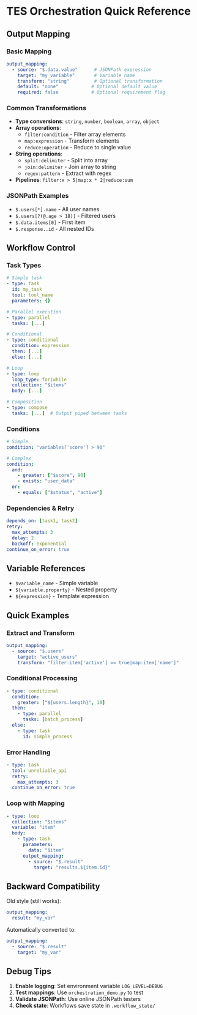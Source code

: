 # TES Orchestration Quick Reference

## Output Mapping

### Basic Mapping
```yaml
output_mapping:
  - source: "$.data.value"      # JSONPath expression
    target: "my_variable"       # Variable name
    transform: "string"         # Optional transformation
    default: "none"            # Optional default value
    required: false            # Optional requirement flag
```

### Common Transformations
- **Type conversions**: `string`, `number`, `boolean`, `array`, `object`
- **Array operations**: 
  - `filter:condition` - Filter array elements
  - `map:expression` - Transform elements
  - `reduce:operation` - Reduce to single value
- **String operations**:
  - `split:delimiter` - Split into array
  - `join:delimiter` - Join array to string
  - `regex:pattern` - Extract with regex
- **Pipelines**: `filter:x > 5|map:x * 2|reduce:sum`

### JSONPath Examples
- `$.users[*].name` - All user names
- `$.users[?(@.age > 18)]` - Filtered users
- `$.data.items[0]` - First item
- `$.response..id` - All nested IDs

## Workflow Control

### Task Types
```yaml
# Simple task
- type: task
  id: my_task
  tool: tool_name
  parameters: {}

# Parallel execution
- type: parallel
  tasks: [...]

# Conditional
- type: conditional
  condition: expression
  then: [...]
  else: [...]

# Loop
- type: loop
  loop_type: for|while
  collection: "$items"
  body: [...]

# Composition
- type: compose
  tasks: [...]  # Output piped between tasks
```

### Conditions
```yaml
# Simple
condition: "variables['score'] > 90"

# Complex
condition:
  and:
    - greater: ["$score", 90]
    - exists: "user_data"
  or:
    - equals: ["$status", "active"]
```

### Dependencies & Retry
```yaml
depends_on: [task1, task2]
retry:
  max_attempts: 3
  delay: 2
  backoff: exponential
continue_on_error: true
```

## Variable References

- `$variable_name` - Simple variable
- `${variable.property}` - Nested property
- `${expression}` - Template expression

## Quick Examples

### Extract and Transform
```yaml
output_mapping:
  - source: "$.users"
    target: "active_users"
    transform: "filter:item['active'] == true|map:item['name']"
```

### Conditional Processing
```yaml
- type: conditional
  condition:
    greater: ["${users.length}", 10]
  then:
    - type: parallel
      tasks: [batch_process]
  else:
    - type: task
      id: simple_process
```

### Error Handling
```yaml
- type: task
  tool: unreliable_api
  retry:
    max_attempts: 3
  continue_on_error: true
```

### Loop with Mapping
```yaml
- type: loop
  collection: "$items"
  variable: "item"
  body:
    - type: task
      parameters:
        data: "$item"
      output_mapping:
        - source: "$.result"
          target: "results.${item.id}"
```

## Backward Compatibility

Old style (still works):
```yaml
output_mapping:
  result: "my_var"
```

Automatically converted to:
```yaml
output_mapping:
  - source: "$.result"
    target: "my_var"
```

## Debug Tips

1. **Enable logging**: Set environment variable `LOG_LEVEL=DEBUG`
2. **Test mappings**: Use `orchestration_demo.py` to test
3. **Validate JSONPath**: Use online JSONPath testers
4. **Check state**: Workflows save state in `.workflow_state/`